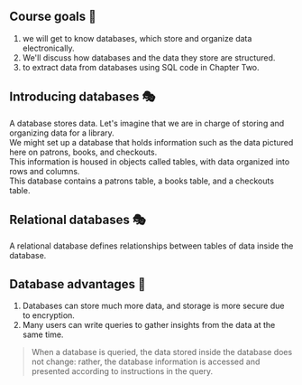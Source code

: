## Course goals :dart:

1. we will get to know databases, which store and organize data electronically.
2.  We'll discuss how databases and the data they store are structured.
3.  to extract data from databases using SQL code in Chapter Two.

## Introducing databases :performing_arts:
A database stores data. Let's imagine that we are in charge of storing and organizing data for a library.<br/>
We might set up a database that holds information such as the data pictured here on patrons, books, and checkouts.<br/>
This information is housed in objects called tables, with data organized into rows and columns.<br/>
This database contains a patrons table, a books table, and a checkouts table.<br/>

## Relational databases :performing_arts:
A relational database defines relationships between tables of data inside the database.

## Database advantages :triangular_flag_on_post:

1. Databases can store much more data, and storage is more secure due to encryption.
2. Many users can write queries to gather insights from the data at the same time.

> When a database is queried, the data stored inside the database does not change: rather, the database information is accessed and presented according to instructions in the query.
